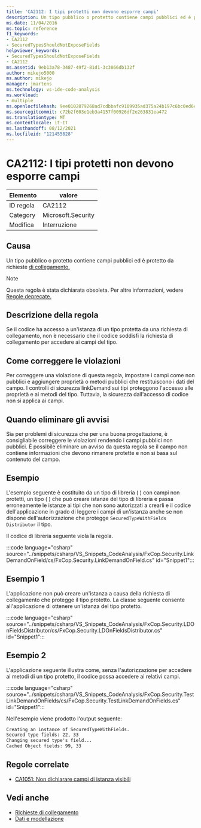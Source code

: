 ```yaml
---
title: 'CA2112: I tipi protetti non devono esporre campi'
description: Un tipo pubblico o protetto contiene campi pubblici ed è protetto da un LinkDemand.
ms.date: 11/04/2016
ms.topic: reference
f1_keywords:
- CA2112
- SecuredTypesShouldNotExposeFields
helpviewer_keywords:
- SecuredTypesShouldNotExposeFields
- CA2112
ms.assetid: 9eb13a78-3487-49f2-81d1-3c3866db132f
author: mikejo5000
ms.author: mikejo
manager: jmartens
ms.technology: vs-ide-code-analysis
ms.workload:
- multiple
ms.openlocfilehash: 9ee0102879268ad7cdbbafc9109935ad375a24b197c6bc0ed6cade733e713b11
ms.sourcegitcommit: c72b2f603e1eb3a4157f00926df2e263831ea472
ms.translationtype: MT
ms.contentlocale: it-IT
ms.lasthandoff: 08/12/2021
ms.locfileid: "121455828"
---
```

# <a name="ca2112-secured-types-should-not-expose-fields"></a>CA2112: I tipi protetti non devono esporre campi

|Elemento|valore|
|-|-|
|ID regola|CA2112|
|Category|Microsoft.Security|
|Modifica|Interruzione|

## <a name="cause"></a>Causa
Un tipo pubblico o protetto contiene campi pubblici ed è protetto da richieste [di collegamento.](/dotnet/framework/misc/link-demands)

> [!NOTE]
> Questa regola è stata dichiarata obsoleta. Per altre informazioni, vedere [Regole deprecate.](fxcop-unported-deprecated-rules.md)

## <a name="rule-description"></a>Descrizione della regola
Se il codice ha accesso a un'istanza di un tipo protetta da una richiesta di collegamento, non è necessario che il codice soddisfi la richiesta di collegamento per accedere ai campi del tipo.

## <a name="how-to-fix-violations"></a>Come correggere le violazioni
Per correggere una violazione di questa regola, impostare i campi come non pubblici e aggiungere proprietà o metodi pubblici che restituiscono i dati del campo. I controlli di sicurezza linkDemand sui tipi proteggono l'accesso alle proprietà e ai metodi del tipo. Tuttavia, la sicurezza dall'accesso di codice non si applica ai campi.

## <a name="when-to-suppress-warnings"></a>Quando eliminare gli avvisi
Sia per problemi di sicurezza che per una buona progettazione, è consigliabile correggere le violazioni rendendo i campi pubblici non pubblici. È possibile eliminare un avviso da questa regola se il campo non contiene informazioni che devono rimanere protette e non si basa sul contenuto del campo.

## <a name="example"></a>Esempio
L'esempio seguente è costituito da un tipo di libreria ( ) con campi non protetti, un tipo ( ) che può creare istanze del tipo di libreria e passa erroneamente le istanze ai tipi che non sono autorizzati a crearli e il codice dell'applicazione in grado di leggere i campi di un'istanza anche se non dispone dell'autorizzazione che protegge `SecuredTypeWithFields` `Distributor` il tipo.

Il codice di libreria seguente viola la regola.

:::code language="csharp" source="../snippets/csharp/VS_Snippets_CodeAnalysis/FxCop.Security.LinkDemandOnField/cs/FxCop.Security.LinkDemandOnField.cs" id="Snippet1":::

## <a name="example-1"></a>Esempio 1
L'applicazione non può creare un'istanza a causa della richiesta di collegamento che protegge il tipo protetto. La classe seguente consente all'applicazione di ottenere un'istanza del tipo protetto.

:::code language="csharp" source="../snippets/csharp/VS_Snippets_CodeAnalysis/FxCop.Security.LDOnFieldsDistributor/cs/FxCop.Security.LDOnFieldsDistributor.cs" id="Snippet1":::

## <a name="example-2"></a>Esempio 2
L'applicazione seguente illustra come, senza l'autorizzazione per accedere ai metodi di un tipo protetto, il codice possa accedere ai relativi campi.

:::code language="csharp" source="../snippets/csharp/VS_Snippets_CodeAnalysis/FxCop.Security.TestLinkDemandOnFields/cs/FxCop.Security.TestLinkDemandOnFields.cs" id="Snippet1":::

Nell'esempio viene prodotto l'output seguente:

```txt
Creating an instance of SecuredTypeWithFields.
Secured type fields: 22, 33
Changing secured type's field...
Cached Object fields: 99, 33
```

## <a name="related-rules"></a>Regole correlate

- [CA1051: Non dichiarare campi di istanza visibili](/dotnet/fundamentals/code-analysis/quality-rules/ca1051)

## <a name="see-also"></a>Vedi anche

- [Richieste di collegamento](/dotnet/framework/misc/link-demands)
- [Dati e modellazione](/dotnet/framework/data/index)
